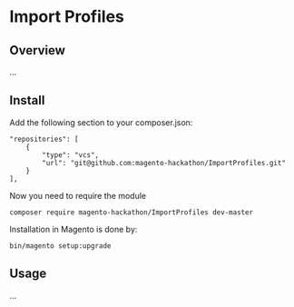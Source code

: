 # Import Profiles

## Overview
...

## Install

Add the following section to your composer.json:

```
"repositories": [
    {
        "type": "vcs",
        "url": "git@github.com:magento-hackathon/ImportProfiles.git"
    }
],
```

Now you need to require the module

```
composer require magento-hackathon/ImportProfiles dev-master
```

Installation in Magento is done by:

```
bin/magento setup:upgrade
```

## Usage
...